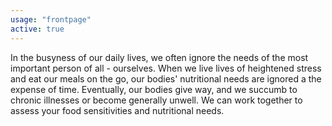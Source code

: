 ```yaml
---
usage: "frontpage"
active: true
---
```


In the busyness of our daily lives, we often ignore the needs of the most important person of all - ourselves. When we live lives of heightened stress and eat our meals on the go, our bodies' nutritional needs are ignored a the expense of time. Eventually, our bodies give way, and we succumb to chronic illnesses or become generally unwell. We can work together to assess your food sensitivities and nutritional needs.
